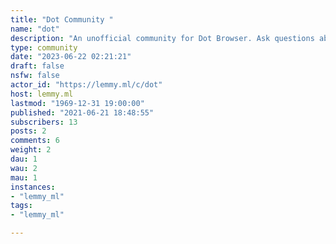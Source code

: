 ```yaml
---
title: "Dot Community " 
name: "dot"
description: "An unofficial community for Dot Browser. Ask questions about it and talk with the community!"
type: community
date: "2023-06-22 02:21:21"
draft: false
nsfw: false
actor_id: "https://lemmy.ml/c/dot"
host: lemmy.ml
lastmod: "1969-12-31 19:00:00"
published: "2021-06-21 18:48:55"
subscribers: 13
posts: 2
comments: 6
weight: 2
dau: 1
wau: 2
mau: 1
instances:
- "lemmy_ml"
tags: 
- "lemmy_ml"

---
```

